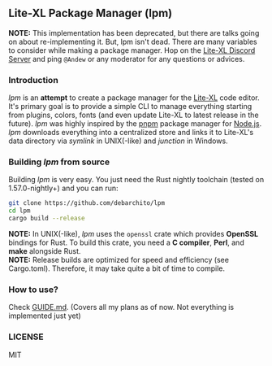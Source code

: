 ## Lite-XL Package Manager (lpm)

**NOTE:** This implementation has been deprecated, but there are talks going on about re-implementing it. But, lpm isn't dead. There are many variables to consider while making a package manager. Hop on the [Lite-XL Discord Server](https://discord.gg/RWzqC3nx7K) and ping `@Andew` or any moderator for any questions or advices.

### Introduction

*lpm* is an **attempt** to create a package manager for the [Lite-XL](https://github.com/lite-xl/lite-xl) code editor. It's primary goal is to provide a simple CLI to manage everything starting from plugins, colors, fonts (and even update Lite-XL to latest release in the future). *lpm* was highly inspired by the [pnpm](https://github.com/pnpm/pnpm) package manager for [Node.js](https://nodejs.org). *lpm* downloads everything into a centralized store and links it to Lite-XL's data directory via *symlink* in UNIX(-like) and *junction* in Windows.

### Building *lpm* from source

Building *lpm* is very easy. You just need the Rust nightly toolchain (tested on 1.57.0-nightly+) and you can run:
```bash
git clone https://github.com/debarchito/lpm
cd lpm
cargo build --release
```
**NOTE:** In UNIX(-like), *lpm* uses the `openssl` crate which provides **OpenSSL** bindings for Rust. To build this crate, you need a **C compiler**, **Perl**, and **make** alongside Rust.<br>
**NOTE:** Release builds are optimized for speed and efficiency (see Cargo.toml). Therefore, it may take quite a bit of time to compile.

### How to use?

Check [GUIDE.md](https://github.com/debarchito/lpm/blob/main/GUIDE.md). (Covers all my plans as of now. Not everything is implemented just yet)

### LICENSE
MIT
